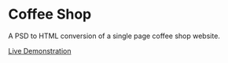# Coffee Shop

A PSD to HTML conversion of a single page coffee shop website.

[Live Demonstration](http://fiacre.io/demo/coffeeshop/)
